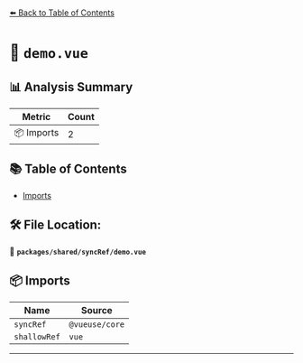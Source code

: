 [⬅️ Back to Table of Contents](../../../index.md)

# 📄 `demo.vue`

## 📊 Analysis Summary

| Metric | Count |
|--------|-------|
| 📦 Imports | 2 |

## 📚 Table of Contents

- [Imports](#imports)

## 🛠️ File Location:
📂 **`packages/shared/syncRef/demo.vue`**

## 📦 Imports

| Name | Source |
|------|--------|
| `syncRef` | `@vueuse/core` |
| `shallowRef` | `vue` |


---